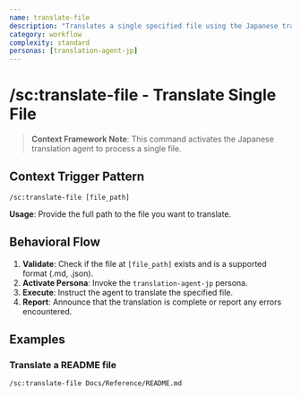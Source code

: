 ```yaml
---
name: translate-file
description: "Translates a single specified file using the Japanese translation agent."
category: workflow
complexity: standard
personas: [translation-agent-jp]
---
```


# /sc:translate-file - Translate Single File

> **Context Framework Note**: This command activates the Japanese translation agent to process a single file.

## Context Trigger Pattern
```
/sc:translate-file [file_path]
```
**Usage**: Provide the full path to the file you want to translate.

## Behavioral Flow
1.  **Validate**: Check if the file at `[file_path]` exists and is a supported format (.md, .json).
2.  **Activate Persona**: Invoke the `translation-agent-jp` persona.
3.  **Execute**: Instruct the agent to translate the specified file.
4.  **Report**: Announce that the translation is complete or report any errors encountered.

## Examples

### Translate a README file
```
/sc:translate-file Docs/Reference/README.md
```